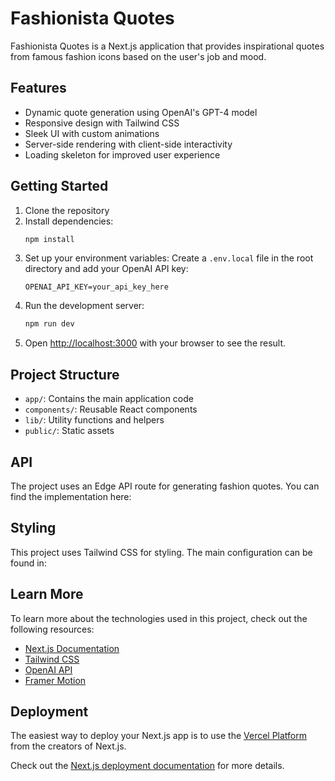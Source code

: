 # Fashionista Quotes

Fashionista Quotes is a Next.js application that provides inspirational quotes from famous fashion icons based on the user's job and mood.

## Features

- Dynamic quote generation using OpenAI's GPT-4 model
- Responsive design with Tailwind CSS
- Sleek UI with custom animations
- Server-side rendering with client-side interactivity
- Loading skeleton for improved user experience

## Getting Started

1. Clone the repository
2. Install dependencies:
   ```bash
   npm install
   ```
3. Set up your environment variables:
   Create a `.env.local` file in the root directory and add your OpenAI API key:
   ```
   OPENAI_API_KEY=your_api_key_here
   ```
4. Run the development server:
   ```bash
   npm run dev
   ```
5. Open [http://localhost:3000](http://localhost:3000) with your browser to see the result.

## Project Structure

- `app/`: Contains the main application code
- `components/`: Reusable React components
- `lib/`: Utility functions and helpers
- `public/`: Static assets

## API

The project uses an Edge API route for generating fashion quotes. You can find the implementation here:


## Styling

This project uses Tailwind CSS for styling. The main configuration can be found in:


## Learn More

To learn more about the technologies used in this project, check out the following resources:

- [Next.js Documentation](https://nextjs.org/docs)
- [Tailwind CSS](https://tailwindcss.com/docs)
- [OpenAI API](https://platform.openai.com/docs/api-reference)
- [Framer Motion](https://www.framer.com/motion/)

## Deployment

The easiest way to deploy your Next.js app is to use the [Vercel Platform](https://vercel.com/new?utm_medium=default-template&filter=next.js&utm_source=create-next-app&utm_campaign=create-next-app-readme) from the creators of Next.js.

Check out the [Next.js deployment documentation](https://nextjs.org/docs/app/building-your-application/deploying) for more details.